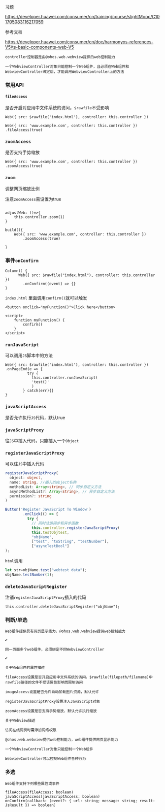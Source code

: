 习题

https://developer.huawei.com/consumer/cn/training/course/slightMooc/C101705083116217059



参考文档

https://developer.huawei.com/consumer/cn/doc/harmonyos-references-V5/ts-basic-components-web-V5

```
controller控制器是由@ohos.web.webview提供的web控制能力
```



```
一个WebviewController对象只能控制一个Web组件，且必须在Web组件和WebviewController绑定后，才能调用WebviewController上的方法
```



### 常用API

#### `fileAccess`

是否开启对应用中文件系统的访问，`$rawfile`不受影响

```
Web({ src: $rawfile('index.html'), controller: this.controller })
```



```
Web({ src: 'www.example.com', controller: this.controller })
.fileAccess(true)
```



### `zoomAccess`

是否支持手势缩放

```
Web({ src: 'www.example.com', controller: this.controller })
.zoomAccess(true)
```



### `zoom`

调整网页缩放比例

注意`zoomAccess`需设置为true

```

adjustWeb: ()=>{
	this.controller.zoom(1)
}

build(){
	Web({ src: 'www.example.com', controller: this.controller })
        .zoomAccess(true)

}
```



### 事件`onConfirm`

```
Column() {
      Web({ src: $rawfile("index.html"), controller: this.controller })
        .onConfirm((event) => {}
}
```



`index.html` 里面调用`confirm()`就可以触发

```
<button onclick="myFunction()">Click here</button>

<script>
    function myFunction() {
    	confirm()
    }
</script>
```



### `runJavaScript`

可以调用`JS`脚本中的方法

```
Web({ src: $rawfile('index.html'), controller: this.controller })
.onPageEnd(e => {
          try {
            this.controller.runJavaScript(
            'test()'
            )
        } catch(err){}
}
```



### `javaScriptAccess`

是否允许执行`JS`代码，默认true



### `javaScriptProxy`

往`JS`中插入代码，只能插入一个`Object`



### `registerJavaScriptProxy`

可以往`JS`中插入代码

```typescript
registerJavaScriptProxy(
  object: object, 
  name: string, //插入的object名称
  methodList: Array<string>, // 同步自定义方法
  asyncMethodList?: Array<string>, // 异步自定义方法
  permission?: string
)
```



```typescript
Button('Register JavaScript To Window')
        .onClick(() => {
          try {
            // 同时注册同步和异步函数
            this.controller.registerJavaScriptProxy(
            this.testObjtest, 
            "objName", 
            ["test", "toString", "testNumber"],
            ["asyncTestBool"]
);
```



`html`调用

```typescript
let str=objName.test("webtest data");
objName.testNumber(1);
```



### `deleteJavaScriptRegister`

注销`registerJavaScriptProxy`插入的代码

```
this.controller.deleteJavaScriptRegister("objName");
```



### 判断/单选

```
Web组件提供具有网页显示能力，@ohos.web.webview提供web控制能力

✔
```



```
同一页面多个web组件，必须绑定不同WebviewController

✔
```



```
关于Web组件的属性描述

fileAccess设置是否开启应用中文件系统的访问。$rawfile(filepath/filename)中rawfile路径的文件不受该属性影响而限制访问

imageAccess设置是否允许自动加载图片资源，默认允许

registerJavaScriptProxy设置注入JavaScript对象

zoomAccess设置是否支持手势缩放，默认允许执行缩放
```



```
关于Webview描述

访问在线网页时需添加网络权限

@ohos.web.webview提供web控制能力，web组件提供网页显示能力

一个WebviewController对象只能控制一个Web组件

WebviewController可以控制Web组件各种行为
```



### 多选

```
Web组件支持下列哪些属性或事件

fileAccess(fileAccess: boolean)
javaScriptAccess(javaScriptAccess: boolean)
onConfirm(callback: (event?: { url: string; message: string; result: JsResult }) => boolean)
```

